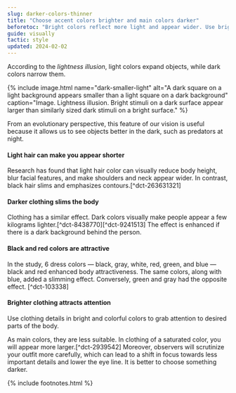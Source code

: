 ```yaml
---
slug: darker-colors-thinner
title: "Choose accent colors brighter and main colors darker"
beforetoc: "Bright colors reflect more light and appear wider. Use brighter colors for accents and darker as the main ones."
guide: visually
tactic: style
updated: 2024-02-02
---
```

According to the *lightness illusion*, light colors expand objects, while dark colors narrow them.

{% include image.html name="dark-smaller-light" alt="A dark square on a light background appears smaller than a light square on a dark background" caption="Image. Lightness illusion. Bright stimuli on a dark surface appear larger than similarly sized dark stimuli on a bright surface." %}

From an evolutionary perspective, this feature of our vision is useful because it allows us to see objects better in the dark, such as predators at night.

#### Light hair can make you appear shorter

Research has found that light hair color can visually reduce body height, blur facial features, and make shoulders and neck appear wider. In contrast, black hair slims and emphasizes contours.[^dct-263631321]

#### Darker clothing slims the body

Clothing has a similar effect. Dark colors visually make people appear a few kilograms lighter.[^dct-8438770][^dct-9241513] The effect is enhanced if there is a dark background behind the person.

#### Black and red colors are attractive

In the study, 6 dress colors — black, gray, white, red, green, and blue — black and red enhanced body attractiveness. The same colors, along with blue, added a slimming effect. Conversely, green and gray had the opposite effect. [^dct-103338]

#### Brighter clothing attracts attention

Use clothing details in bright and colorful colors to grab attention to desired parts of the body.

As main colors, they are less suitable. In clothing of a saturated color, you will appear more larger.[^dct-2939542] Moreover, observers will scrutinize your outfit more carefully, which can lead to a shift in focus towards less important details and lower the eye line.  It is better to choose something darker.

{% include footnotes.html %}
